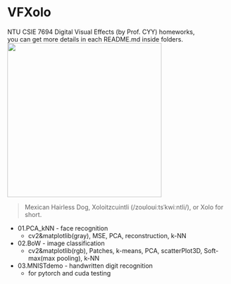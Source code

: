 # VFXolo
NTU CSIE 7694 Digital Visual Effects (by Prof. CYY) homeworks,   
you can get more details in each README.md inside folders.   
<img src="https://s3.amazonaws.com/cdn-origin-etr.akc.org/wp-content/uploads/2017/11/12212255/Xoloitzcuintli-on-White-06.jpg" width="350">  

> Mexican Hairless Dog, Xoloitzcuintli (/zoʊloʊiːtsˈkwiːntli/), or Xolo for short.  

* 01.PCA_kNN - face recognition
  * cv2&matplotlib(gray), MSE, PCA, reconstruction, k-NN  
* 02.BoW - image classification
  * cv2&matplotlib(rgb), Patches, k-means, PCA, scatterPlot3D, Soft-max(max pooling), k-NN
* 03.MNISTdemo - handwritten digit recognition
  * for pytorch and cuda testing
